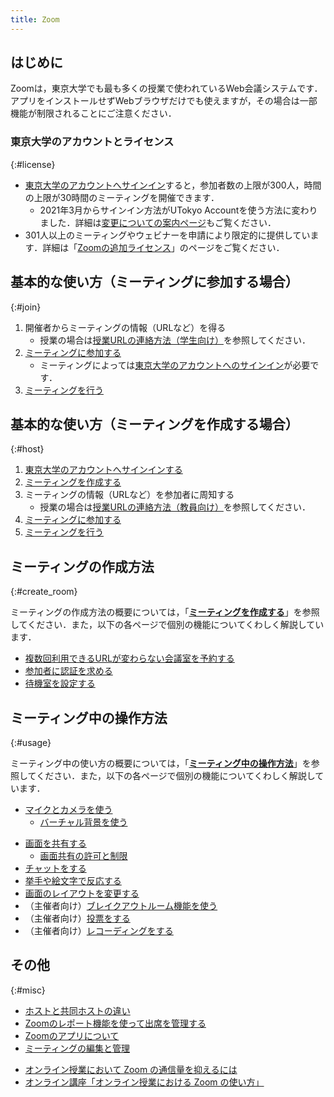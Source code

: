 ```yaml
---
title: Zoom
---
```


## はじめに

Zoomは，東京大学でも最も多くの授業で使われているWeb会議システムです．アプリをインストールせずWebブラウザだけでも使えますが，その場合は一部機能が制限されることにご注意ください．

### 東京大学のアカウントとライセンス
{:#license}

- [東京大学のアカウントへサインイン](signin/)すると，参加者数の上限が300人，時間の上限が30時間のミーティングを開催できます．
    - 2021年3月からサインイン方法がUTokyo Accountを使う方法に変わりました．詳細は[変更についての案内ページ](/change2021s/)もご覧ください．
- 301人以上のミーティングやウェビナーを申請により限定的に提供しています．詳細は「[Zoomの追加ライセンス](license)」のページをご覧ください．

## 基本的な使い方（ミーティングに参加する場合）
{:#join}

1. 開催者からミーティングの情報（URLなど）を得る
    - 授業の場合は[授業URLの連絡方法（学生向け）](/oc/url)を参照してください．
1. [ミーティングに参加する](join/)
    - ミーティングによっては[東京大学のアカウントへのサインイン](signin/)が必要です．
1. [ミーティングを行う](usage/)

## 基本的な使い方（ミーティングを作成する場合）
{:#host}

1. [東京大学のアカウントへサインインする](signin/)
1. [ミーティングを作成する](create_room/)
1. ミーティングの情報（URLなど）を参加者に周知する
    - 授業の場合は[授業URLの連絡方法（教員向け）](/faculty_members/url)を参照してください．
1. [ミーティングに参加する](join/)
1. [ミーティングを行う](usage/)

## ミーティングの作成方法
{:#create_room}

ミーティングの作成方法の概要については，「**[ミーティングを作成する](create_room/)**」を参照してください．また，以下の各ページで個別の機能についてくわしく解説しています．

- [複数回利用できるURLが変わらない会議室を予約する](create_room/date_and_time/)
- [参加者に認証を求める](create_room/auth/)
- [待機室を設定する](create_room/waiting_room/)
<!-- - [参加者に登録を求める](create_room/registration/)
- [代替ホストを設定する](create_room/alternative_host/) -->

## ミーティング中の操作方法
{:#usage}

ミーティング中の使い方の概要については，「**[ミーティング中の操作方法](usage/)**」を参照してください．また，以下の各ページで個別の機能についてくわしく解説しています．

- [マイクとカメラを使う](usage/mic_cam/)
    <!-- - （主催者向け）[他の参加者をミュートする](usage/mic_cam/#mute_participants) -->
    - [バーチャル背景を使う](usage/mic_cam/virtual_background/)
<!-- - [参加者一覧を表示する](usage/participants/)
- [名前を変更する](usage/participants/#change_name) -->
- [画面を共有する](usage/screen_sharing/)
    - [画面共有の許可と制限](usage/screen_sharing/security/)
- [チャットをする](usage/chat/)
- [挙手や絵文字で反応する](usage/reaction/)
- [画面のレイアウトを変更する](usage/layout/)
- （主催者向け）[ブレイクアウトルーム機能を使う](usage/breakout/)
- （主催者向け）[投票をする](usage/poll/)
- （主催者向け）[レコーディングをする](usage/recording/)

## その他
{:#misc}

- [ホストと共同ホストの違い](misc/host_cohost/)
- [Zoomのレポート機能を使って出席を管理する](misc/report/)
- [Zoomのアプリについて](misc/app/)
- [ミーティングの編集と管理](misc/edit_meeting/)
<!-- - [エンドツーエンド (E2E) 暗号化](misc/e2e/)
- [アカウントの使い分け](misc/multiple_accounts/) -->
- [オンライン授業において Zoom の通信量を抑えるには](/articles/zoom-data-traffic)
- [オンライン講座「オンライン授業における Zoom の使い方」](/events/2021-03-25/)

